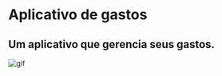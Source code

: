 # Aplicativo de gastos
## Um aplicativo que gerencia seus gastos.

![gif](http://pa1.narvii.com/6379/6e5cdc1490e06792c325bfe34ad8fbea4ff3a9e1_00.gif)
